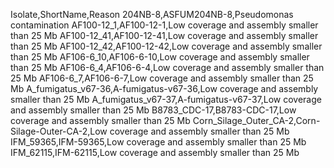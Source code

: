 Isolate,ShortName,Reason
204NB-8,ASFUM204NB-8,Pseudomonas contamination
AF100-12_1,AF100-12-1,Low coverage and assembly smaller than 25 Mb
AF100-12_41,AF100-12-41,Low coverage and assembly smaller than 25 Mb
AF100-12_42,AF100-12-42,Low coverage and assembly smaller than 25 Mb
AF106-6_10,AF106-6-10,Low coverage and assembly smaller than 25 Mb
AF106-6_4,AF106-6-4,Low coverage and assembly smaller than 25 Mb
AF106-6_7,AF106-6-7,Low coverage and assembly smaller than 25 Mb
A_fumigatus_v67-36,A-fumigatus-v67-36,Low coverage and assembly smaller than 25 Mb
A_fumigatus_v67-37,A-fumigatus-v67-37,Low coverage and assembly smaller than 25 Mb
B8783_CDC-17,B8783-CDC-17,Low coverage and assembly smaller than 25 Mb
Corn_Silage_Outer_CA-2,Corn-Silage-Outer-CA-2,Low coverage and assembly smaller than 25 Mb
IFM_59365,IFM-59365,Low coverage and assembly smaller than 25 Mb
IFM_62115,IFM-62115,Low coverage and assembly smaller than 25 Mb

